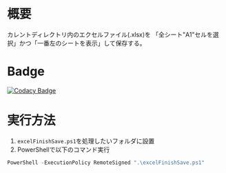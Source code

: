 # 概要

カレントディレクトリ内のエクセルファイル(.xlsx)を
「全シート"A1"セルを選択」かつ「一番左のシートを表示」して保存する。

# Badge

[![Codacy Badge](https://app.codacy.com/project/badge/Grade/9d7eb6134ff24e8f8b18a7c205bbe770)](https://www.codacy.com/gh/ishi720/excelFinishSave/dashboard?utm_source=github.com&amp;utm_medium=referral&amp;utm_content=ishi720/excelFinishSave&amp;utm_campaign=Badge_Grade)

# 実行方法

1. `excelFinishSave.ps1`を処理したいフォルダに設置
1. PowerShellで以下のコマンド実行

```ps1
PowerShell -ExecutionPolicy RemoteSigned ".\excelFinishSave.ps1"
```
